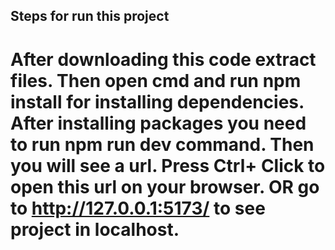 ## Steps for run this project

# After downloading this code extract files. Then open cmd and run npm install for installing dependencies. After installing packages you need to run npm run dev command. Then you will see a url. Press Ctrl+ Click to open this url on your browser. OR go to http://127.0.0.1:5173/ to see project in localhost.
